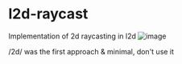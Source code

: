 # l2d-raycast

Implementation of 2d raycasting in l2d
![image](https://github.com/MoleTheDev/l2d-raycast/assets/93382765/b325bf81-71b5-4eae-affb-5f4d50a00e04)

/2d/ was the first approach & minimal, don't use it
